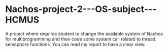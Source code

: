 # Nachos-project-2---OS-subject---HCMUS
A project where requires student to change the available system of Nachos for multiprogramming and then code some system call related to thread, semaphore functions.
You can read my report to have a clear view.
